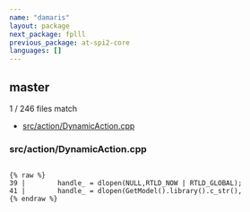 ```yaml
---
name: "damaris"
layout: package
next_package: fplll
previous_package: at-spi2-core
languages: []
---
```

## master
1 / 246 files match

 - [src/action/DynamicAction.cpp](#srcactiondynamicactioncpp)

### src/action/DynamicAction.cpp

```

{% raw %}
39 | 		handle_ = dlopen(NULL,RTLD_NOW | RTLD_GLOBAL);
41 | 		handle_ = dlopen(GetModel().library().c_str(), 
{% endraw %}

```